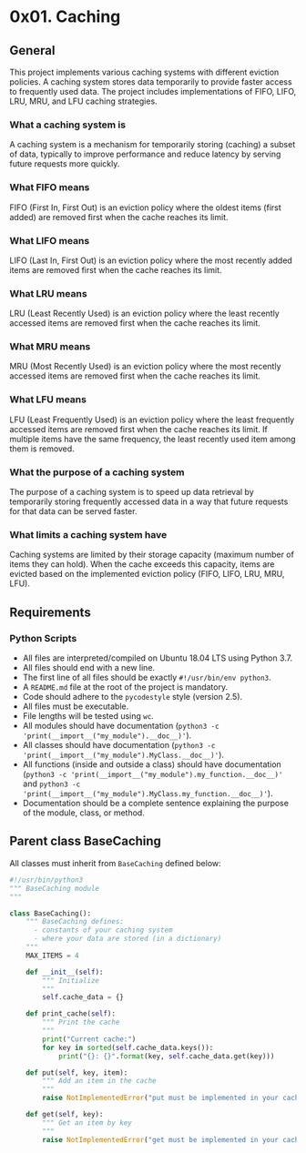 # 0x01. Caching

## General

This project implements various caching systems with different eviction policies. A caching system stores data temporarily to provide faster access to frequently used data. The project includes implementations of FIFO, LIFO, LRU, MRU, and LFU caching strategies.

### What a caching system is
A caching system is a mechanism for temporarily storing (caching) a subset of data, typically to improve performance and reduce latency by serving future requests more quickly.

### What FIFO means
FIFO (First In, First Out) is an eviction policy where the oldest items (first added) are removed first when the cache reaches its limit.

### What LIFO means
LIFO (Last In, First Out) is an eviction policy where the most recently added items are removed first when the cache reaches its limit.

### What LRU means
LRU (Least Recently Used) is an eviction policy where the least recently accessed items are removed first when the cache reaches its limit.

### What MRU means
MRU (Most Recently Used) is an eviction policy where the most recently accessed items are removed first when the cache reaches its limit.

### What LFU means
LFU (Least Frequently Used) is an eviction policy where the least frequently accessed items are removed first when the cache reaches its limit. If multiple items have the same frequency, the least recently used item among them is removed.

### What the purpose of a caching system
The purpose of a caching system is to speed up data retrieval by temporarily storing frequently accessed data in a way that future requests for that data can be served faster.

### What limits a caching system have
Caching systems are limited by their storage capacity (maximum number of items they can hold). When the cache exceeds this capacity, items are evicted based on the implemented eviction policy (FIFO, LIFO, LRU, MRU, LFU).

## Requirements

### Python Scripts
- All files are interpreted/compiled on Ubuntu 18.04 LTS using Python 3.7.
- All files should end with a new line.
- The first line of all files should be exactly `#!/usr/bin/env python3`.
- A `README.md` file at the root of the project is mandatory.
- Code should adhere to the `pycodestyle` style (version 2.5).
- All files must be executable.
- File lengths will be tested using `wc`.
- All modules should have documentation (`python3 -c 'print(__import__("my_module").__doc__)'`).
- All classes should have documentation (`python3 -c 'print(__import__("my_module").MyClass.__doc__)'`).
- All functions (inside and outside a class) should have documentation (`python3 -c 'print(__import__("my_module").my_function.__doc__)'` and `python3 -c 'print(__import__("my_module").MyClass.my_function.__doc__)'`).
- Documentation should be a complete sentence explaining the purpose of the module, class, or method.

## Parent class BaseCaching

All classes must inherit from `BaseCaching` defined below:

```python
#!/usr/bin/python3
""" BaseCaching module
"""

class BaseCaching():
    """ BaseCaching defines:
      - constants of your caching system
      - where your data are stored (in a dictionary)
    """
    MAX_ITEMS = 4

    def __init__(self):
        """ Initialize
        """
        self.cache_data = {}

    def print_cache(self):
        """ Print the cache
        """
        print("Current cache:")
        for key in sorted(self.cache_data.keys()):
            print("{}: {}".format(key, self.cache_data.get(key)))

    def put(self, key, item):
        """ Add an item in the cache
        """
        raise NotImplementedError("put must be implemented in your cache class")

    def get(self, key):
        """ Get an item by key
        """
        raise NotImplementedError("get must be implemented in your cache class")
